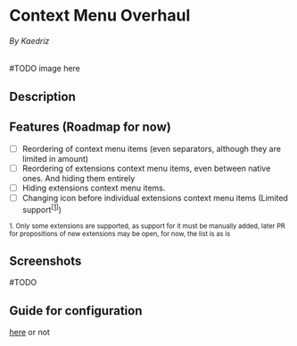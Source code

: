 # Context Menu Overhaul

###### By Kaedriz

#TODO image here

## Description

## Features (Roadmap for now)

- [ ] Reordering of context menu items (even separators, although they are limited in amount)
- [ ] Reordering of extensions context menu items, even between native ones. And hiding them entirely
- [ ] Hiding extensions context menu items.
- [ ] Changing icon before individual extensions context menu items (Limited support<sup>[[1]](#1)</sup>)

<sup><a id="1">1</a>. Only some extensions are supported, as support for it must be manually added, later PR for propositions of new extensions may be open, for now, the list is as is</sup>

## Screenshots
#TODO

## Guide for configuration 
[here](GUIDE.md) or not